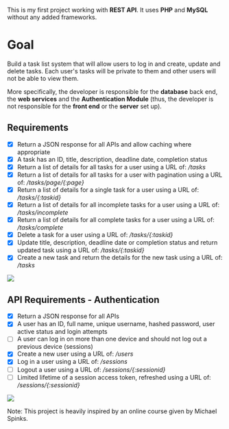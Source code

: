 This is my first project working with **REST API**. It uses **PHP** and **MySQL** without any added frameworks.



# Goal

Build a task list system that will allow users to log in and create, update and delete tasks. Each user's tasks will be private to them and other users will not be able to view them.

More specifically, the developer is responsible for the **database** back end, the **web services** and the **Authentication Module** (thus, the developer is not responsible for the **front end** or the **server** set up).



## Requirements

- [x] Return a JSON response for all APIs and allow caching where appropriate
- [x] A task has an ID, title, description, deadline date, completion status
- [x] Return a list of details for all tasks for a user using a URL of: */tasks*
- [x] Return a list of details for all tasks for a user with pagination using a URL of: */tasks/page/{:page}*
- [x] Return a list of details for a single task for a user using a URL of: */tasks/{:taskid}*
- [x] Return a list of details for all incomplete tasks for a user using a URL of: */tasks/incomplete*
- [x] Return a list of details for all complete tasks for a user using a URL of: */tasks/complete*
- [x] Delete a task for a user using a URL of: */tasks/{:taskid}*
- [x] Update title, description, deadline date or completion status and return updated task using a URL of: */tasks/{:taskid}*
- [x] Create a new task and return the details for the new task using a URL of: */tasks*

![](C:\Users\Iris\Desktop\RESTAPI\3.png)



## API Requirements - Authentication

- [x] Return a JSON response for all APIs
- [x] A user has an ID, full name, unique username, hashed password, user active status and login attempts
- [ ] A user can log in on more than one device and should not log out a previous device (sessions)
- [x] Create a new user using a URL of: */users*
- [x] Log in a user using a URL of: */sessions*
- [ ] Logout a user using a URL of: */sessions/{:sessionid}*
- [ ] Limited lifetime of a session access token, refreshed using a URL of: */sessions/{:sessionid}*

![](C:\Users\Iris\Desktop\RESTAPI\2.png)

Note: This project is heavily inspired by an online course given by Michael Spinks.